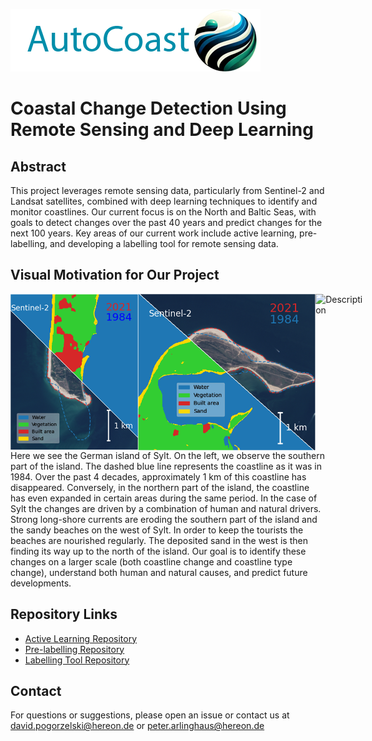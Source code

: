 ![Project Logo](./autocoast.png)

# Coastal Change Detection Using Remote Sensing and Deep Learning

## Abstract
This project leverages remote sensing data, particularly from Sentinel-2 and Landsat satellites, combined with deep learning techniques to identify and monitor coastlines. Our current focus is on the North and Baltic Seas, with goals to detect changes over the past 40 years and predict changes for the next 100 years. Key areas of our current work include active learning, pre-labelling, and developing a labelling tool for remote sensing data.

## Visual Motivation for Our Project
<!-- [![IVideo labelling tool](https://img.youtube.com/vi/YOUTUBE_VIDEO_ID_HERE/0.jpg)](https://www.youtube.com/watch?v=10l3KO1hJqc)
[![IVideo labelling tool](https://img.youtube.com/vi/YOUTUBE_VIDEO_ID_HERE/0.jpg)](https://youtu.be/ZnE89922YqQ) -->
<!-- ![Northern part of the island Sylt](./example2.png)
![Southern part of the island Sylt](./example1.png) -->
<div style="display: flex">
<img src="example2.png" alt="Description" height="250">
<img src="example1.png" alt="Description" height="250">
<img src="sylt.gif" alt="Description" height="250">
</div

Here we see the German island of Sylt. On the left, we observe the southern part of the island. The dashed blue line represents the coastline as it was in 1984. Over the past 4 decades, approximately 1 km of this coastline has disappeared. Conversely, in the northern part of the island, the coastline has even expanded in certain areas during the same period. In the case of Sylt the changes are driven by a combination of human and natural drivers. Strong long-shore currents are eroding the southern part of the island and the sandy beaches on the west of Sylt. In order to keep the tourists the beaches are nourished regularly. The deposited sand in the west is then finding its way up to the north of the island. Our goal is to identify these changes on a larger scale (both coastline change and coastline type change), understand both human and natural causes, and predict future developments.

## Repository Links
- [Active Learning Repository](https://github.com/autocoast/active-learning-sentinel-s2.git)
- [Pre-labelling Repository](https://github.com/yourusername/pre-labelling-repo)
- [Labelling Tool Repository](https://github.com/autocoast/remote-sensing-labelling-tool)

## Contact
For questions or suggestions, please open an issue or contact us at david.pogorzelski@hereon.de or peter.arlinghaus@hereon.de
